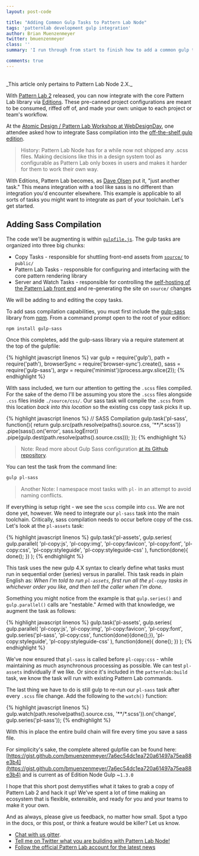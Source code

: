 ```yaml
---
layout: post-code

title: "Adding Common Gulp Tasks to Pattern Lab Node"
tags: 'patternlab development gulp integration'
author: Brian Muenzenmeyer
twitter: bmuenzenmeyer
class: ''
summary: 'I run through from start to finish how to add a common gulp task into the default Pattern Lab Node Gulp Edition'

comments: true
---
```


<br />
_This article only pertains to Pattern Lab Node 2.X._

With [Pattern Lab 2](https://www.smashingmagazine.com/2016/07/building-maintaining-atomic-design-systems-pattern-lab/) released, you can now integrate with the core Pattern Lab library via [Editions](http://patternlab.io/docs/advanced-ecosystem-overview.html). These pre-canned project configurations are meant to be consumed, riffed off of, and made your own: unique to each project or team's workflow.

At the [Atomic Design / Pattern Lab Workshop at WebDesignDay](webdesignday.com/atomic-design-workshop.html), one attendee asked how to integrate Sass compilation into the [off-the-shelf gulp edition](https://github.com/pattern-lab/edition-node-gulp).

> History: Pattern Lab Node has for a while now not shipped any .scss files. Making decisions like this in a design system tool as configurable as Pattern Lab only boxes in users and makes it harder for them to work their own way.

With Editions, Pattern Lab becomes, as [Dave Olsen](https://twitter.com/dmolsen) put it, "just another task." This means integration with a tool like sass is no different than integration you'd encounter elsewhere. This example is applicable to all sorts of tasks you might want to integrate as part of your toolchain. Let's get started.

## Adding Sass Compilation

The code we'll be augmenting is within [`gulpfile.js`](https://github.com/pattern-lab/edition-node-gulp/blob/master/gulpfile.js). The gulp tasks are organized into three big chunks:

* Copy Tasks - responsible for shuttling front-end assets from [`source/`](http://patternlab.io/docs/editing-source-files.html) to `public/`
* Pattern Lab Tasks - responsible for configuring and interfacing with the core pattern rendering library
* Server and Watch Tasks - responsible for controlling the [self-hosting of the Pattern Lab front end](http://patternlab.io/docs/viewing-patterns.html#node) and re-generating the site on `source/` changes

We will be adding to and editing the copy tasks.

To add sass compilation capabilities, you must first include the [gulp-sass](https://github.com/dlmanning/gulp-sass) library from [npm](http://npmjs.com/). From a command prompt open to the root of your edition:

```bash
npm install gulp-sass
```

Once this completes, add the gulp-sass library via a require statement at the top of the gulpfile:

{% highlight javascript linenos %}
  var gulp = require('gulp'),
  path = require('path'),
  browserSync = require('browser-sync').create(),
  sass = require('gulp-sass'),
  argv = require('minimist')(process.argv.slice(2));
{% endhighlight %}

With sass included, we turn our attention to getting the `.scss` files compiled. For the sake of the demo I'll be assuming you store the `.scss` files alongside `.css` files inside `./source/css/`. Our sass task will compile the `.scss` from this location _back into this location_ so the existing css copy task picks it up.

{% highlight javascript linenos %}
 // SASS Compilation
  gulp.task('pl-sass', function(){
  return gulp.src(path.resolve(paths().source.css, '**/*.scss'))
    .pipe(sass().on('error', sass.logError))
    .pipe(gulp.dest(path.resolve(paths().source.css)));
});
{% endhighlight %}

> Note: Read more about Gulp Sass configuration [at its Github repository](https://github.com/dlmanning/gulp-sass).  

You can test the task from the command line:

```bash
gulp pl-sass
```

> Another Note: I namespace most tasks with `pl-` in an attempt to avoid naming conflicts.

If everything is setup right - we see the `scss` compile into `css`. We are not done yet, however. We need to integrate our `pl-sass` task into the main toolchain. Critically, sass compilation needs to occur before copy of the css. Let's look at the `pl-assets` task:

{% highlight javascript linenos %}
 gulp.task('pl-assets', gulp.series(
  gulp.parallel(
    'pl-copy:js',
    'pl-copy:img',
    'pl-copy:favicon',
    'pl-copy:font',
    'pl-copy:css',
    'pl-copy:styleguide',
    'pl-copy:styleguide-css'
  ),
  function(done){
    done();
  })
);
{% endhighlight %}

This task uses the new gulp 4.X syntax to clearly define what tasks must run in sequential order (series) versus in parallel. This task reads in plain English as: _When I'm told to run `pl-assets`, first run all the `pl-copy` tasks in whichever order you like, and then tell the caller when I'm done._

Something you might notice from the example is that `gulp.series()` and `gulp.parallel()` calls are "nestable." Armed with that knowledge, we augment the task as follows:

{% highlight javascript linenos %}
 gulp.task('pl-assets', gulp.series(
  gulp.parallel(
    'pl-copy:js',
    'pl-copy:img',
    'pl-copy:favicon',
    'pl-copy:font',
    gulp.series('pl-sass', 'pl-copy:css', function(done){done();}),
    'pl-copy:styleguide',
    'pl-copy:styleguide-css'
  ),
  function(done){
    done();
  })
);
{% endhighlight %}

We've now ensured that `pl-sass` is called before `pl-copy:css` - while maintaining as much asynchronous processing as possible. We can test `pl-assets` individually if we like. Or since it's included in the `patternlab:build` task, we know the task will run with existing Pattern Lab commands.

The last thing we have to do is still gulp to re-run our `pl-sass` task after every `.scss` file change. Add the following to the `watch()` function:

{% highlight javascript linenos %}
 gulp.watch(path.resolve(paths().source.css, '**/*.scss')).on('change', gulp.series('pl-sass'));
{% endhighlight %}

With this in place the entire build chain will fire every time you save a sass file.

For simplicity's sake, the complete altered gulpfile can be found here: [https://gist.github.com/bmuenzenmeyer/7a6ec54dc1ea720a61497a75ea88e3b4](https://gist.github.com/bmuenzenmeyer/7a6ec54dc1ea720a61497a75ea88e3b4) and is current as of Edition Node Gulp ~`1.3.0`

I hope that this short post demystifies what it takes to grab a copy of Pattern Lab 2 and hack it up! We've spent a lot of time making an ecosystem that is flexible, extensible, and ready for you and your teams to make it your own.

And as always, please give us feedback, no matter how small. Spot a typo in the docs, or this post, or think a feature would be killer? Let us know.

* [Chat with us gitter](https://gitter.im/pattern-lab/general).
* [Tell me on Twitter what you are building with Pattern Lab Node!](https://twitter.com/bmuenzenmeyer)
* [Follow the official Pattern Lab account for the latest news](https://twitter.com/patternlabio)
